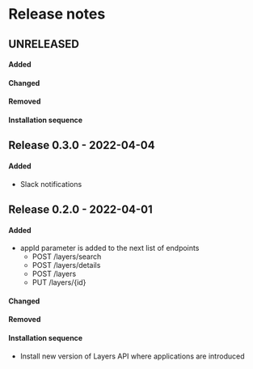 # Release notes

## UNRELEASED
#### Added

#### Changed

#### Removed

#### Installation sequence


## Release 0.3.0 - 2022-04-04

#### Added
- Slack notifications


## Release 0.2.0 - 2022-04-01

#### Added
- appId parameter is added to the next list of endpoints
  - POST /layers/search
  - POST /layers/details
  - POST /layers
  - PUT /layers/{id}

#### Changed

#### Removed

#### Installation sequence
- Install new version of Layers API where applications are introduced